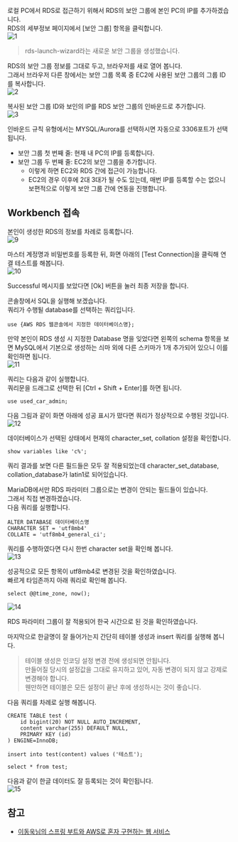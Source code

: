 로컬 PC에서 RDS로 접근하기 위해서 RDS의 보안 그룹에 본인 PC의 IP를 추가하겠습니다.   
RDS의 세부정보 페이지에서 [보안 그룹] 항목을 클릭합니다.   
![1](https://raw.githubusercontent.com/smpark1020/tistory/master/AWS/%5BRDS%5D%20AWS%EC%97%90%20%EB%8D%B0%EC%9D%B4%ED%84%B0%EB%B2%A0%EC%9D%B4%EC%8A%A4%20%ED%99%98%EA%B2%BD%20%EB%A7%8C%EB%93%A4%EA%B8%B0%203%20-%20%EB%82%B4%20PC%EC%97%90%EC%84%9C%20RDS%EC%97%90%20%EC%A0%91%EC%86%8D%ED%95%B4%20%EB%B3%B4%EA%B8%B0/1.PNG)   
> rds-launch-wizard라는 새로운 보안 그룹을 생성했습니다.

RDS의 보안 그룹 정보를 그대로 두고, 브라우저를 새로 열어 봅니다.   
그래서 브라우저 다른 창에서는 보안 그룹 목록 중 EC2에 사용된 보안 그룹의 그룹 ID를 복사합니다.   
![2](https://raw.githubusercontent.com/smpark1020/tistory/master/AWS/%5BRDS%5D%20AWS%EC%97%90%20%EB%8D%B0%EC%9D%B4%ED%84%B0%EB%B2%A0%EC%9D%B4%EC%8A%A4%20%ED%99%98%EA%B2%BD%20%EB%A7%8C%EB%93%A4%EA%B8%B0%203%20-%20%EB%82%B4%20PC%EC%97%90%EC%84%9C%20RDS%EC%97%90%20%EC%A0%91%EC%86%8D%ED%95%B4%20%EB%B3%B4%EA%B8%B0/2.PNG)   

복사된 보안 그룹 ID와 보인의 IP를 RDS 보안 그룹의 인바운드로 추가합니다.   
![3](https://raw.githubusercontent.com/smpark1020/tistory/master/AWS/%5BRDS%5D%20AWS%EC%97%90%20%EB%8D%B0%EC%9D%B4%ED%84%B0%EB%B2%A0%EC%9D%B4%EC%8A%A4%20%ED%99%98%EA%B2%BD%20%EB%A7%8C%EB%93%A4%EA%B8%B0%203%20-%20%EB%82%B4%20PC%EC%97%90%EC%84%9C%20RDS%EC%97%90%20%EC%A0%91%EC%86%8D%ED%95%B4%20%EB%B3%B4%EA%B8%B0/3.PNG)   

인바운드 규칙 유형에서는 MYSQL/Aurora를 선택하시면 자동으로 3306포트가 선택됩니다.   
* 보안 그룹 첫 번째 줄: 현재 내 PC의 IP를 등록합니다.
* 보안 그룹 두 번째 줄: EC2의 보안 그룹을 추가합니다.
  * 이렇게 하면 EC2와 RDS 간에 접근이 가능합니다.   
  * EC2의 경우 이후에 2대 3대가 될 수도 있는데, 매번 IP를 등록할 수는 없으니 보편적으로 이렇게 보안 그룹 간에 연동을 진행합니다.   

## Workbench 접속
본인이 생성한 RDS의 정보를 차례로 등록합니다.   
![9](https://raw.githubusercontent.com/smpark1020/tistory/master/AWS/%5BRDS%5D%20AWS%EC%97%90%20%EB%8D%B0%EC%9D%B4%ED%84%B0%EB%B2%A0%EC%9D%B4%EC%8A%A4%20%ED%99%98%EA%B2%BD%20%EB%A7%8C%EB%93%A4%EA%B8%B0%203%20-%20%EB%82%B4%20PC%EC%97%90%EC%84%9C%20RDS%EC%97%90%20%EC%A0%91%EC%86%8D%ED%95%B4%20%EB%B3%B4%EA%B8%B0/9.PNG)   

마스터 계정명과 비밀번호를 등록한 뒤, 화면 아래의 [Test Connection]을 클릭해 연결 테스트를 해봅니다.   
![10](https://raw.githubusercontent.com/smpark1020/tistory/master/AWS/%5BRDS%5D%20AWS%EC%97%90%20%EB%8D%B0%EC%9D%B4%ED%84%B0%EB%B2%A0%EC%9D%B4%EC%8A%A4%20%ED%99%98%EA%B2%BD%20%EB%A7%8C%EB%93%A4%EA%B8%B0%203%20-%20%EB%82%B4%20PC%EC%97%90%EC%84%9C%20RDS%EC%97%90%20%EC%A0%91%EC%86%8D%ED%95%B4%20%EB%B3%B4%EA%B8%B0/10.PNG)   

Successful 메시지를 보았다면 [Ok] 버튼을 눌러 최종 저장을 합니다.   

콘솔창에서 SQL을 실행해 보겠습니다.   
쿼리가 수행될 database를 선택하는 쿼리입니다.
```
use {AWS RDS 웹콘솔에서 지정한 데이터베이스명};
```

만약 본인이 RDS 생성 시 지정한 Database 명을 잊었다면 왼쪽의 schema 항목을 보면 MySQL에서 기본으로 생성하는 싀마 외에 다른 스키마가 1개 추가되어 있으니 이를 확인하면 됩니다.   
![11](https://raw.githubusercontent.com/smpark1020/tistory/master/AWS/%5BRDS%5D%20AWS%EC%97%90%20%EB%8D%B0%EC%9D%B4%ED%84%B0%EB%B2%A0%EC%9D%B4%EC%8A%A4%20%ED%99%98%EA%B2%BD%20%EB%A7%8C%EB%93%A4%EA%B8%B0%203%20-%20%EB%82%B4%20PC%EC%97%90%EC%84%9C%20RDS%EC%97%90%20%EC%A0%91%EC%86%8D%ED%95%B4%20%EB%B3%B4%EA%B8%B0/11.PNG)   

쿼리는 다음과 같이 실행합니다.   
쿼리문을 드래그로 선택한 뒤 [Ctrl + Shift + Enter]를 하면 됩니다.   
```
use used_car_admin;
```

다음 그림과 같이 화면 아래에 성공 표시가 떴다면 쿼리가 정상적으로 수행된 것입니다.   
![12](https://raw.githubusercontent.com/smpark1020/tistory/master/AWS/%5BRDS%5D%20AWS%EC%97%90%20%EB%8D%B0%EC%9D%B4%ED%84%B0%EB%B2%A0%EC%9D%B4%EC%8A%A4%20%ED%99%98%EA%B2%BD%20%EB%A7%8C%EB%93%A4%EA%B8%B0%203%20-%20%EB%82%B4%20PC%EC%97%90%EC%84%9C%20RDS%EC%97%90%20%EC%A0%91%EC%86%8D%ED%95%B4%20%EB%B3%B4%EA%B8%B0/12.PNG)   

데이터베이스가 선택된 상태에서 현재의 character_set, collation 설정을 확인합니다.   
```
show variables like 'c%';
```

쿼리 결과를 보면 다른 필드들은 모두 잘 적용되었는데 character_set_database, collation_database가 latin1로 되어있습니다.   

MariaDB에서만 RDS 파라미터 그룹으로는 변경이 안되는 필드들이 있습니다.   
그래서 직접 변경하겠습니다.   
다음 쿼리를 실행합니다.
```
ALTER DATABASE 데이터베이스명
CHARACTER SET = 'utf8mb4'
COLLATE = 'utf8mb4_general_ci';
```

쿼리를 수행하였다면 다시 한번 character set을 확인해 봅니다.   
![13](https://raw.githubusercontent.com/smpark1020/tistory/master/AWS/%5BRDS%5D%20AWS%EC%97%90%20%EB%8D%B0%EC%9D%B4%ED%84%B0%EB%B2%A0%EC%9D%B4%EC%8A%A4%20%ED%99%98%EA%B2%BD%20%EB%A7%8C%EB%93%A4%EA%B8%B0%203%20-%20%EB%82%B4%20PC%EC%97%90%EC%84%9C%20RDS%EC%97%90%20%EC%A0%91%EC%86%8D%ED%95%B4%20%EB%B3%B4%EA%B8%B0/13.PNG)   

성공적으로 모든 항목이 utf8mb4로 변경된 것을 확인하였습니다.   
빠르게 타임존까지 아래 쿼리로 확인해 봅니다.   
```
select @@time_zone, now();
```
![14](https://raw.githubusercontent.com/smpark1020/tistory/master/AWS/%5BRDS%5D%20AWS%EC%97%90%20%EB%8D%B0%EC%9D%B4%ED%84%B0%EB%B2%A0%EC%9D%B4%EC%8A%A4%20%ED%99%98%EA%B2%BD%20%EB%A7%8C%EB%93%A4%EA%B8%B0%203%20-%20%EB%82%B4%20PC%EC%97%90%EC%84%9C%20RDS%EC%97%90%20%EC%A0%91%EC%86%8D%ED%95%B4%20%EB%B3%B4%EA%B8%B0/14.PNG)   

RDS 파라미터 그룹이 잘 적용되어 한국 시간으로 된 것을 확인하였습니다.   

마지막으로 한글명이 잘 들어가는지 간단히 테이블 생성과 insert 쿼리를 실행해 봅니다.   
> 테이블 생성은 인코딩 설정 변경 전에 생성되면 안됩니다.   
> 만들어질 당시의 설정값을 그대로 유지하고 있어, 자동 변경이 되지 않고 강제로 변경해야 합니다.   
> 웬만하면 테이블은 모든 설정이 끝난 후에 생성하시는 것이 좋습니다.   

다음 쿼리를 차례로 실행 해봅니다.   
```
CREATE TABLE test (
    id bigint(20) NOT NULL AUTO_INCREMENT,
    content varchar(255) DEFAULT NULL,
    PRIMARY KEY (id)
) ENGINE=InnoDB;

insert into test(content) values ('테스트');

select * from test;
```

다음과 같이 한글 데이터도 잘 등록되는 것이 확인됩니다.   
![15](https://raw.githubusercontent.com/smpark1020/tistory/master/AWS/%5BRDS%5D%20AWS%EC%97%90%20%EB%8D%B0%EC%9D%B4%ED%84%B0%EB%B2%A0%EC%9D%B4%EC%8A%A4%20%ED%99%98%EA%B2%BD%20%EB%A7%8C%EB%93%A4%EA%B8%B0%203%20-%20%EB%82%B4%20PC%EC%97%90%EC%84%9C%20RDS%EC%97%90%20%EC%A0%91%EC%86%8D%ED%95%B4%20%EB%B3%B4%EA%B8%B0/15.PNG)   

## 참고
* [이동욱님의 스프링 부트와 AWS로 혼자 구현하는 웹 서비스](https://jojoldu.tistory.com/463)